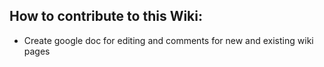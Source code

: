 ## How to contribute to this Wiki:

* Create google doc for editing and comments for new and existing wiki pages
